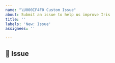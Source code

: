 ```yaml
---
name: "\U000IF4F0 Custom Issue"
about: Submit an issue to help us improve Iris
title: ''
labels: 'New: Issue'
assignees: ''

---
```


## 📰 Issue
<!-- a clear description of what the issue is -->
